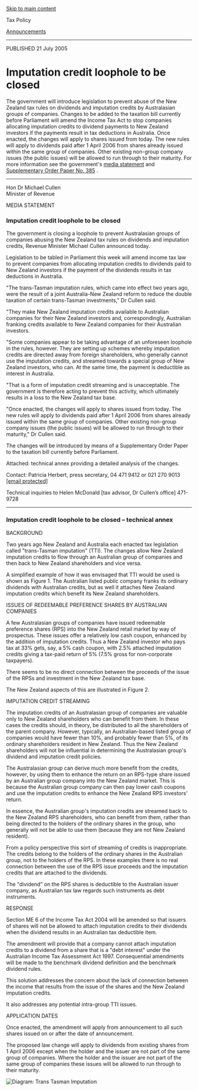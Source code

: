 [Skip to main content](#main-content-tp)

Tax Policy

[Announcements](/news#sortCriteria=%40irsctpdate%20descending&numberOfResults=25&f-tpYearFacet=2005)

* * *

PUBLISHED 21 July 2005

Imputation credit loophole to be closed
=======================================

The government will introduce legislation to prevent abuse of the New Zealand tax rules on dividends and imputation credits by Australasian groups of companies. Changes to be added to the taxation bill currently before Parliament will amend the Income Tax Act to stop companies allocating imputation credits to dividend payments to New Zealand investors if the payments result in tax deductions in Australia. Once enacted, the changes will apply to shares issued from today. The new rules will apply to dividends paid after 1 April 2006 from shares already issued within the same group of companies. Other existing non-group company issues (the public issues) will be allowed to run through to their maturity. For more information see the government's [media statement](/news/2005/2005-07-21-imputation-credit-loophole-be-closed#statement)
 and [Supplementary Order Paper No. 385](/sitecore/service/notfound.aspx?item=web%3a%7bF7D73551-653B-4C39-A37F-B58497C97DC0%7d%40en)
.

* * *

Hon Dr Michael Cullen  
Minister of Revenue

MEDIA STATEMENT

### Imputation credit loophole to be closed

The government is closing a loophole to prevent Australasian groups of companies abusing the New Zealand tax rules on dividends and imputation credits, Revenue Minister Michael Cullen announced today.

Legislation to be tabled in Parliament this week will amend income tax law to prevent companies from allocating imputation credits to dividends paid to New Zealand investors if the payment of the dividends results in tax deductions in Australia.

"The trans-Tasman imputation rules, which came into effect two years ago, were the result of a joint Australia-New Zealand reform to reduce the double taxation of certain trans-Tasman investments," Dr Cullen said.

"They make New Zealand imputation credits available to Australian companies for their New Zealand investors and, correspondingly, Australian franking credits available to New Zealand companies for their Australian investors.

"Some companies appear to be taking advantage of an unforeseen loophole in the rules, however. They are setting up schemes whereby imputation credits are directed away from foreign shareholders, who generally cannot use the imputation credits, and streamed towards a special group of New Zealand investors, who can. At the same time, the payment is deductible as interest in Australia.

"That is a form of imputation credit streaming and is unacceptable. The government is therefore acting to prevent this activity, which ultimately results in a loss to the New Zealand tax base.

"Once enacted, the changes will apply to shares issued from today. The new rules will apply to dividends paid after 1 April 2006 from shares already issued within the same group of companies. Other existing non-group company issues (the public issues) will be allowed to run through to their maturity," Dr Cullen said.

The changes will be introduced by means of a Supplementary Order Paper to the taxation bill currently before Parliament.

Attached: technical annex providing a detailed analysis of the changes.

Contact: Patricia Herbert, press secretary, 04 471 9412 or 021 270 9013  
[\[email protected\]](/cdn-cgi/l/email-protection)

Technical inquiries to Helen McDonald \[tax advisor, Dr Cullen’s office\] 471-9728

* * *

### Imputation credit loophole to be closed – technical annex

BACKGROUND

Two years ago New Zealand and Australia each enacted tax legislation called "trans-Tasman imputation" (TTI). The changes allow New Zealand imputation credits to flow through an Australian group of companies and then back to New Zealand shareholders and vice versa.

A simplified example of how it was envisaged that TTI would be used is shown as Figure 1. The Australian listed public company franks its ordinary dividends with Australian credits, but as well it attaches New Zealand imputation credits which benefit its New Zealand shareholders.

ISSUES OF REDEEMABLE PREFERENCE SHARES BY AUSTRALIAN COMPANIES

A few Australasian groups of companies have issued redeemable preference shares (RPS) into the New Zealand retail market by way of prospectus. These issues offer a relatively low cash coupon, enhanced by the addition of imputation credits. Thus a New Zealand investor who pays tax at 33% gets, say, a 5% cash coupon, with 2.5% attached imputation credits giving a tax-paid return of 5% (7.5% gross for non-corporate taxpayers).

There seems to be no direct connection between the proceeds of the issue of the RPSs and investment in the New Zealand tax base.

The New Zealand aspects of this are illustrated in Figure 2.

IMPUTATION CREDIT STREAMING

The imputation credits of an Australasian group of companies are valuable only to New Zealand shareholders who can benefit from them. In these cases the credits should, in theory, be distributed to all the shareholders of the parent company. However, typically, an Australian-based listed group of companies would have fewer than 10%, and probably fewer than 5%, of its ordinary shareholders resident in New Zealand. Thus the New Zealand shareholders will not be influential in determining the Australasian group's dividend and imputation credit policies.

The Australasian group can derive much more benefit from the credits, however, by using them to enhance the return on an RPS-type share issued by an Australian group company into the New Zealand market. This is because the Australian group company can then pay lower cash coupons and use the imputation credits to enhance the New Zealand RPS investors' return.

In essence, the Australian group's imputation credits are streamed back to the New Zealand RPS shareholders, who can benefit from them, rather than being directed to the holders of the ordinary shares in the group, who generally will not be able to use them (because they are not New Zealand resident).

From a policy perspective this sort of streaming of credits is inappropriate. The credits belong to the holders of the ordinary shares in the Australian group, not to the holders of the RPS. In these examples there is no real connection between the use of the RPS issue proceeds and the imputation credits that are attached to the dividends.

The "dividend" on the RPS shares is deductible to the Australian issuer company, as Australian tax law regards such instruments as debt instruments.

RESPONSE

Section ME 6 of the Income Tax Act 2004 will be amended so that issuers of shares will not be allowed to attach imputation credits to their dividends when the dividend results in an Australian tax deductible item.

The amendment will provide that a company cannot attach imputation credits to a dividend from a share that is a "debt interest" under the Australian Income Tax Assessment Act 1997. Consequential amendments will be made to the benchmark dividend definition and the benchmark dividend rules.

This solution addresses the concern about the lack of connection between the income that results from the issue of the shares and the New Zealand imputation credits.

It also addresses any potential intra-group TTI issues.

APPLICATION DATES

Once enacted, the amendment will apply from announcement to all such shares issued on or after the date of announcement.

The proposed law change will apply to dividends from existing shares from 1 April 2006 except when the holder and the issuer are not part of the same group of companies. Where the holder and the issuer are not part of the same group of companies these issues will be allowed to run through to their maturity.

![Diagram: Trans Tasman Imputation](/-/media/project/ir/tp/news/2005/2005-07-21-imputation-credit-loophole-be-closed/2005-07-21-examples.jpg?sc_lang=en&modified=20200910055856&hash=2C5CEAF0DE5DDEB4520BA94554C10ACA)